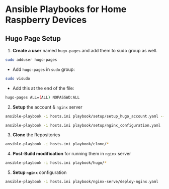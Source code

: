 # Ansible Playbooks for Home Raspberry Devices

## Hugo Page Setup

1. **Create a user** named `hugo-pages` and add them to sudo group as well.
```sh
sudo adduser hugo-pages
```

- Add `hugo-pages` in `sudo` group:
```sh
sudo visudo
```

- Add this at the end of the file:
```sh
hugo-pages ALL=(ALL) NOPASSWD:ALL
```

2. **Setup** the account & `nginx` server
```sh
ansible-playbook -i hosts.ini playbook/setup/setup_hugo_account.yaml --ask-become-pass
```
```sh
ansible-playbook -i hosts.ini playbook/setup/nginx_configuration.yaml
```

3. **Clone** the Repositories
```sh
ansible-playbook -i hosts.ini playbook/clone/*
```

4. **Post-Build modification** for running them in `nginx` server
```sh
ansible-playbook -i hosts.ini playbook/hugo/*
```

5. **Setup `nginx`** configuration
```sh
ansible-playbook -i hosts.ini playbook/nginx-serve/deploy-nginx.yaml
```